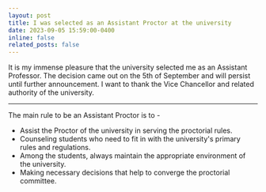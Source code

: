 ```yaml
---
layout: post
title: I was selected as an Assistant Proctor at the university
date: 2023-09-05 15:59:00-0400
inline: false
related_posts: false
---
```

It is my immense pleasure that the university selected me as an Assistant Professor. The decision came out on the 5th of September and will persist until further announcement. I want to thank the Vice Chancellor and related authority of the university.
***
The main rule to be an Assistant Proctor is to -
<ul>
    <li>Assist the Proctor of the university in serving the proctorial rules.</li>
    <li>Counseling students who need to fit in with the university's primary rules and regulations.</li>
    <li>Among the students, always maintain the appropriate environment of the university.</li>
    <li>Making necessary decisions that help to converge the proctorial committee.</li>
</ul>

